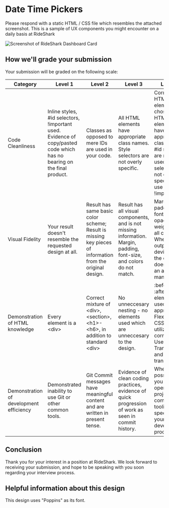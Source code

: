 # Date Time Pickers

Please respond with a static HTML / CSS file which resembles the attached screenshot. This is a sample of UX components you might encounter on a daily basis at RideShark

![Screenshot of RideShark Dashboard Card](https://user-images.githubusercontent.com/6453594/123695562-b1e81300-d828-11eb-842c-2a0288c633e4.png)

## How we'll grade your submission

Your submission will be graded on the following scale:

| Category | Level 1 | Level 2 | Level 3 | Level 4 |
|----------|---------|---------|---------|---------|
| Code Cleanliness | Inline styles, #id selectors, !important used. Evidence of copy/pasted code which has no bearing on the final product. | Classes as opposed to mere IDs are used in your code. | All HTML elements have appropriate class names. Style selectors are not overly specific. | Correct HTML elements are chosen. All HTML elements have appropriate class names. #id selectors are not used. Style selectors are not overly specific. No use of !important |
| Visual Fidelity | Your result doesn't resemble the requested design at all. | Result has same basic color scheme; Result is missing key pieces of information from the original design. | Result has all visual components, and is not missing information. Margin, padding, font-size, and colors do not match. | Margin, padding, font-size, opacity, and weight are all correct. Where your output does deviate from the design, it does so in an appealing manner. |
| Demonstration of HTML knowledge | Every element is a &lt;div> | Correct mixture of &lt;div>, &lt;section>, &lt;h1>-&lt;h6>, in addition to standard &lt;div> | No unneccesary nesting - no elements used which are unneccesary to the design. | :before and :after elements are used where appropriate. Flexbox and CSS Grid are utilized correctly. Use of CSS Transform and translate. |
| Demonstration of development efficiency | Demonstrated inability to use Git or other common tools. | Git Commit messages have meaningful content and are written in present tense. | Evidence of clean coding practices, evidence of quick progression of work as seen in commit history. | Where possible, you use open source projects and community tooling to speed up your development process |

## Conclusion

Thank you for your interest in a position at RideShark. We look forward to receiving your submission, and hope to be speaking with you soon regarding your interview process.

## Helpful information about this design

This design uses "Poppins" as its font.
